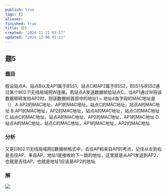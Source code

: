 ```yaml
---
publish: true
tags: []
aliases: 
finished: true
title: 题5
created: "2024-11-21 03:17"
updated: "2024-12-06 01:11"
---
```

## 题5
### 题目
假设站点A、站点B以及AP1属于BSS1，站点C和AP2属于BSS2，BSS1与BSS2通过某个802.11无线局域网W连接。若站点A发送数据帧给站点C，当AP1通过W将该数据顿转发给AP2时，则该数据帧首部中的地址1 ~ 地址4各字段的MAC地址是（）
A.AP2的MAC地址，AP1的MAC地址，站点C的MAC地址，站点A的MAC地址
B.AP1的MAC地址，AP2的MAC地址，站点A的MAC地址，站点C的MAC地址
C.站点C的MAC地址，站点A的MAC地址，AP2的MAC地址，AP1的MAC地址
D.站点A的MAC地址，站点C的MAC地址，AP1的MAC地址，AP2的MAC地址
### 分析
又是[[802.11无线局域网]]数据帧格式中，去往AP和来自AP的考点，记住从左到右是去往AP、来自AP，地址1是接收的下一跳的地址，这里就是从AP1发送到AP2，也就是去往AP，也就是地址1应该是AP2的地址
### 解
![](https://img.hwenyi.live/202411241207778.webp)
